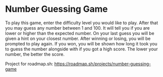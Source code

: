 # Number Guessing Game
To play this game, enter the difficulty level you would like to play. After that you may guess any number between 1 and 100. It will tell you if you are lower or higher than the expected number. On your last guess you will be given a hint on your closest number.
After winning or losing, you will be prompted to play again. If you won, you will be shown how long it took you to guess the number alongside with if you got a high score. The lower your number, the better the score.

Project for roadmap.sh: https://roadmap.sh/projects/number-guessing-game
